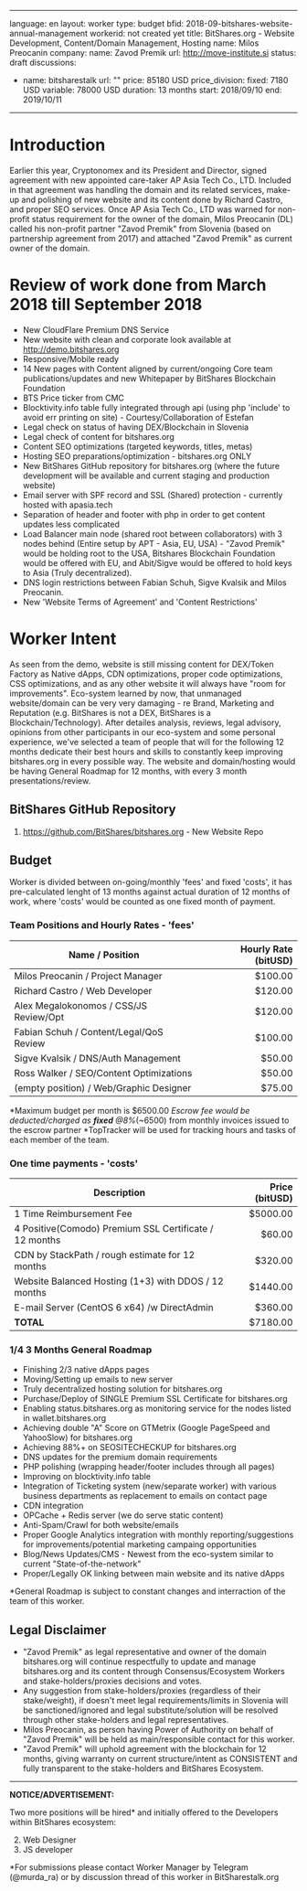  ---
language: en
layout: worker
type: budget
bfid: 2018-09-bitshares-website-annual-management
workerid: not created yet
title: BitShares.org - Website Development, Content/Domain Management, Hosting 
name: Milos Preocanin
company:
 name: Zavod Premik
 url: http://move-institute.si
status: draft
discussions:
 - name: bitsharestalk
   url: ""
price: 85180 USD
price_division:
    fixed: 7180 USD
    variable: 78000 USD
duration: 13 months
start: 2018/09/10
end: 2019/10/11

---

# **Introduction**

Earlier this year, Cryptonomex and its President and Director, signed agreement with new appointed care-taker AP Asia Tech Co., LTD. Included in that agreement was handling the domain
and its related services, make-up and polishing of new website and its content done by Richard Castro, and proper SEO services. Once AP Asia Tech Co., LTD was warned for non-profit status
requirement for the owner of the domain, Milos Preocanin (DL) called his non-profit partner "Zavod Premik" from Slovenia (based on partnership agreement from 2017) and attached "Zavod Premik"
as current owner of the domain. 

# **Review of work done from March 2018 till September 2018**

- New CloudFlare Premium DNS Service
- New website with clean and corporate look available at http://demo.bitshares.org
- Responsive/Mobile ready
- 14 New pages with Content aligned by current/ongoing Core team publications/updates and new Whitepaper by BitShares Blockchain Foundation
- BTS Price ticker from CMC
- Blocktivity.info table fully integrated through api (using php 'include' to avoid err printing on site) - Courtesy/Collaboration of Estefan
- Legal check on status of having DEX/Blockchain in Slovenia
- Legal check of content for bitshares.org
- Content SEO optimizations (targeted keywords, titles, metas)
- Hosting SEO preparations/optimization - bitshares.org ONLY
- New BitShares GitHub repository for bitshares.org (where the future development will be available and current staging and production website)
- Email server with SPF record and SSL (Shared) protection - currently hosted with apasia.tech
- Separation of header and footer with php in order to get content updates less complicated
- Load Balancer main node (shared root between collaborators) with 3 nodes behind (Entire setup by APT - Asia, EU, USA) - "Zavod Premik" would be holding root to the USA, Bitshares Blockchain Foundation would be offered with EU, and Abit/Sigve would be offered to hold keys to Asia (Truly decentralized).
- DNS login restrictions between Fabian Schuh, Sigve Kvalsik and Milos Preocanin. 
- New 'Website Terms of Agreement' and 'Content Restrictions'

# **Worker Intent**

As seen from the demo, website is still missing content for DEX/Token Factory as Native dApps, CDN optimizations, proper code optimizations, CSS optimizations, and as any other website it will always have "room for improvements". 
Eco-system learned by now, that unmanaged website/domain can be very very damaging - re Brand, Marketing and Reputation (e.g. BitShares is not a DEX, BitShares is a Blockchain/Technology). After detailes analysis, reviews, legal advisory, 
opinions from other participants in our eco-system and some personal experience, we've selected a team of people that will for the following 12 months dedicate their best hours and skills to constantly keep improving bitshares.org in every possible way. 
The website and domain/hosting would be having General Roadmap for 12 months, with every 3 month presentations/review.

## **BitShares GitHub Repository**

1. https://github.com/BitShares/bitshares.org - New Website Repo

## **Budget**

Worker is divided between on-going/monthly 'fees' and fixed 'costs', it has pre-calculated lenght of 13 months against actual duration of 12 months of work, where 'costs' would be counted as one fixed month of payment. 

### **Team Positions and Hourly Rates - 'fees'**

| Name / Position              | Hourly Rate (bitUSD) |
| ---------------------------------- | -------------:|
| Milos Preocanin / Project Manager |   $100.00     |
| Richard Castro / Web Developer	         |   $120.00     |
| Alex Megalokonomos / CSS/JS Review/Opt      |    $120.00     |
| Fabian Schuh / Content/Legal/QoS Review      |	 $100.00     |
| Sigve Kvalsik / DNS/Auth Management	 |    $50.00     |
| Ross Walker / SEO/Content Optimizations 	         |    $50.00     |
| (empty position) / Web/Graphic Designer     |	  $75.00     |

*Maximum budget per month is $6500.00
*Escrow fee would be deducted/charged as **fixed** @8%*(~6500) from monthly invoices issued to the escrow partner
*TopTracker will be used for tracking hours and tasks of each member of the team. 

### **One time payments - 'costs'**

| Description        | Price (bitUSD) |
| ---------------------------------- | -------------:|
| 1 Time Reimbursement Fee |   $5000.00     |
| 4 Positive(Comodo) Premium SSL Certificate / 12 months    |   $60.00     |
| CDN by StackPath / rough estimate for 12 months    |	 $320.00     |
| Website Balanced Hosting (1+3) with DDOS / 12 months    |    $1440.00     |
| E-mail Server (CentOS 6 x64) /w DirectAdmin |    $360.00     |
| **TOTAL**     |	  $7180.00     |

### **1/4 3 Months General Roadmap**

- Finishing 2/3 native dApps pages
- Moving/Setting up emails to new server
- Truly decentralized hosting solution for bitshares.org
- Purchase/Deploy of SINGLE Premium SSL Certificate for bitshares.org
- Enabling status.bitshares.org as monitoring service for the nodes listed in wallet.bitshares.org
- Achieving double "A" Score on GTMetrix (Google PageSpeed and YahooSlow) for bitshares.org
- Achieving 88%+ on SEOSITECHECKUP for bitshares.org
- DNS updates for the premium domain requirements
- PHP polishing (wrapping header/footer includes through all pages)
- Improving on blocktivity.info table
- Integration of Ticketing system (new/separate worker) with various business departments as replacement to emails on contact page
- CDN integration
- OPCache + Redis server (we do serve static content)
- Anti-Spam/Crawl for both website/emails
- Proper Google Analytics integration with monthly reporting/suggestions for improvements/potential marketing campaing opportunities
- Blog/News Updates/CMS - Newest from the eco-system similar to current "State-of-the-network"
- Proper/Legally OK linking between main website and its native dApps

*General Roadmap is subject to constant changes and interraction of the team of this worker. 

## **Legal Disclaimer**

- "Zavod Premik" as legal representative and owner of the domain bitshares.org will continue respectfully to update and manage bitshares.org and its content through Consensus/Ecosystem Workers and stake-holders/proxies decisions and votes.
- Any suggestion from stake-holders/proxies (regardless of their stake/weight), if doesn't meet legal requirements/limits in Slovenia will be sanctioned/ignored and legal substitute/solution will be resolved through other stake-holders and legal representatives.
- Milos Preocanin, as person having Power of Authority on behalf of "Zavod Premik" will be held as main/responsible contact for this worker.
- "Zavod Premik" will uphold agreement with the blockchain for 12 months, giving warranty on current structure/intent as CONSISTENT and fully transparent to the stake-holders and BitShares Ecosystem. 


<hr>


**NOTICE/ADVERTISEMENT:**

Two more positions will be hired* and initially offered to the Developers within BitShares ecosystem:

2. Web Designer
3. JS developer

*For submissions please contact Worker Manager by Telegram (@murda_ra) or by discussion thread of this worker in BitSharestalk.org 
